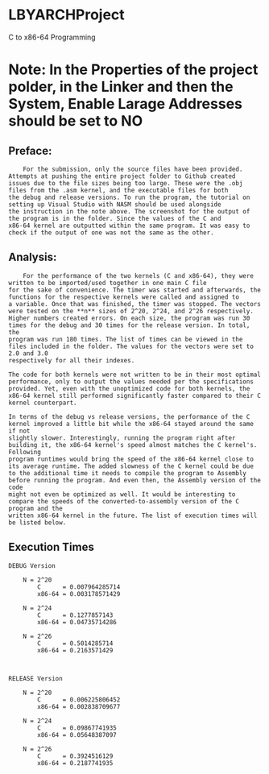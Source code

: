 # LBYARCHProject
C to x86-64 Programming

# **Note:** In the **Properties** of the project polder, in the **Linker** and then the **System**, **Enable Larage Addresses should be set to NO**

## **Preface:** 

        For the submission, only the source files have been provided. Attempts at pushing the entire project folder to Github created
    issues due to the file sizes being too large. These were the .obj files from the .asm kernel, and the executable files for both
    the debug and release versions. To run the program, the tutorial on setting up Visual Studio with NASM should be used alongside
    the instruction in the note above. The screenshot for the output of the program is in the folder. Since the values of the C and
    x86-64 kernel are outputted within the same program. It was easy to check if the output of one was not the same as the other.


## **Analysis:**

        For the performance of the two kernels (C and x86-64), they were written to be imported/used together in one main C file
    for the sake of convenience. The timer was started and afterwards, the functions for the respective kernels were called and assigned to 
    a variable. Once that was finished, the timer was stopped. The vectors were tested on the **n** sizes of 2^20, 2^24, and 2^26 respectively.
    Higher numbers created errors. On each size, the program was run 30 times for the debug and 30 times for the release version. In total, the 
    program was run 180 times. The list of times can be viewed in the files included in the folder. The values for the vectors were set to 2.0 and 3.0
    respectively for all their indexes.

    The code for both kernels were not written to be in their most optimal performance, only to output the values needed per the specifications 
    provided. Yet, even with the unoptimized code for both kernels, the x86-64 kernel still performed significantly faster compared to their C
    kernel counterpart.

    In terms of the debug vs release versions, the performance of the C kernel improved a little bit while the x86-64 stayed around the same if not
    slightly slower. Interestingly, running the program right after building it, the x86-64 kernel's speed almost matches the C kernel's. Following
    program runtimes would bring the speed of the x86-64 kernel close to its average runtime. The added slowness of the C kernel could be due 
    to the additional time it needs to compile the program to Assembly before running the program. And even then, the Assembly version of the code
    might not even be optimized as well. It would be interesting to compare the speeds of the converted-to-assembly version of the C program and the
    written x86-64 kernel in the future. The list of execution times will be listed below.


## **Execution Times**

    DEBUG Version

        N = 2^20
            C      = 0.007964285714
            x86-64 = 0.003178571429

        N = 2^24
            C      = 0.1277857143
            x86-64 = 0.04735714286

        N = 2^26
            C      = 0.5014285714
            x86-64 = 0.2163571429



    RELEASE Version

        N = 2^20
            C      = 0.006225806452
            x86-64 = 0.002838709677

        N = 2^24
            C      = 0.09867741935
            x86-64 = 0.05648387097

        N = 2^26
            C      = 0.3924516129
            x86-64 = 0.2187741935



        

